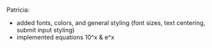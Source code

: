 Patricia:
- added fonts, colors, and general styling (font sizes, text centering, submit input styling)
- implemented equations 10^x & e^x